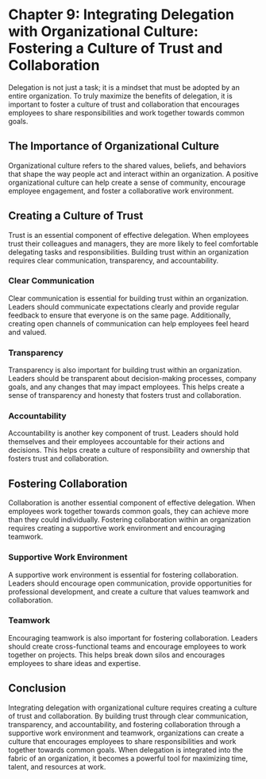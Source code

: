 Chapter 9: Integrating Delegation with Organizational Culture: Fostering a Culture of Trust and Collaboration
=============================================================================================================

Delegation is not just a task; it is a mindset that must be adopted by an entire organization. To truly maximize the benefits of delegation, it is important to foster a culture of trust and collaboration that encourages employees to share responsibilities and work together towards common goals.

The Importance of Organizational Culture
----------------------------------------

Organizational culture refers to the shared values, beliefs, and behaviors that shape the way people act and interact within an organization. A positive organizational culture can help create a sense of community, encourage employee engagement, and foster a collaborative work environment.

Creating a Culture of Trust
---------------------------

Trust is an essential component of effective delegation. When employees trust their colleagues and managers, they are more likely to feel comfortable delegating tasks and responsibilities. Building trust within an organization requires clear communication, transparency, and accountability.

### Clear Communication

Clear communication is essential for building trust within an organization. Leaders should communicate expectations clearly and provide regular feedback to ensure that everyone is on the same page. Additionally, creating open channels of communication can help employees feel heard and valued.

### Transparency

Transparency is also important for building trust within an organization. Leaders should be transparent about decision-making processes, company goals, and any changes that may impact employees. This helps create a sense of transparency and honesty that fosters trust and collaboration.

### Accountability

Accountability is another key component of trust. Leaders should hold themselves and their employees accountable for their actions and decisions. This helps create a culture of responsibility and ownership that fosters trust and collaboration.

Fostering Collaboration
-----------------------

Collaboration is another essential component of effective delegation. When employees work together towards common goals, they can achieve more than they could individually. Fostering collaboration within an organization requires creating a supportive work environment and encouraging teamwork.

### Supportive Work Environment

A supportive work environment is essential for fostering collaboration. Leaders should encourage open communication, provide opportunities for professional development, and create a culture that values teamwork and collaboration.

### Teamwork

Encouraging teamwork is also important for fostering collaboration. Leaders should create cross-functional teams and encourage employees to work together on projects. This helps break down silos and encourages employees to share ideas and expertise.

Conclusion
----------

Integrating delegation with organizational culture requires creating a culture of trust and collaboration. By building trust through clear communication, transparency, and accountability, and fostering collaboration through a supportive work environment and teamwork, organizations can create a culture that encourages employees to share responsibilities and work together towards common goals. When delegation is integrated into the fabric of an organization, it becomes a powerful tool for maximizing time, talent, and resources at work.
